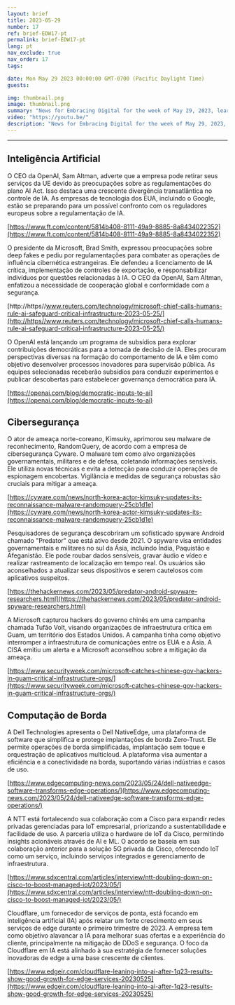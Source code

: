 ```yaml
---
layout: brief
title: 2023-05-29
number: 17
ref: brief-EDW17-pt
permalink: brief-EDW17-pt
lang: pt
nav_exclude: true
nav_order: 17
tags:

date: Mon May 29 2023 00:00:00 GMT-0700 (Pacific Daylight Time)
guests:

img: thumbnail.png
image: thumbnail.png
summary: "News for Embracing Digital for the week of May 29, 2023, learn about more regulations for AI, increased nation-state cyber attacks, and edge computing investments."
video: "https://youtu.be/"
description: "News for Embracing Digital for the week of May 29, 2023, learn about more regulations for AI, increased nation-state cyber attacks, and edge computing investments."
---
```






---

## Inteligência Artificial

O CEO da OpenAI, Sam Altman, adverte que a empresa pode retirar seus serviços da UE devido às preocupações sobre as regulamentações do plano AI Act. Isso destaca uma crescente divergência transatlântica no controle de IA. As empresas de tecnologia dos EUA, incluindo o Google, estão se preparando para um possível confronto com os reguladores europeus sobre a regulamentação de IA.

[https://www.ft.com/content/5814b408-8111-49a9-8885-8a8434022352](https://www.ft.com/content/5814b408-8111-49a9-8885-8a8434022352)

O presidente da Microsoft, Brad Smith, expressou preocupações sobre deep fakes e pediu por regulamentações para combater as operações de influência cibernética estrangeiras. Ele defendeu a licenciamento de IA crítica, implementação de controles de exportação, e responsabilizar indivíduos por questões relacionadas à IA. O CEO da OpenAI, Sam Altman, enfatizou a necessidade de cooperação global e conformidade com a segurança.

[http://https//www.reuters.com/technology/microsoft-chief-calls-humans-rule-ai-safeguard-critical-infrastructure-2023-05-25/](http://https//www.reuters.com/technology/microsoft-chief-calls-humans-rule-ai-safeguard-critical-infrastructure-2023-05-25/)

O OpenAI está lançando um programa de subsídios para explorar contribuições democráticas para a tomada de decisão de IA. Eles procuram perspectivas diversas na formação do comportamento de IA e têm como objetivo desenvolver processos inovadores para supervisão pública. As equipes selecionadas receberão subsídios para conduzir experimentos e publicar descobertas para estabelecer governança democrática para IA.

[https://openai.com/blog/democratic-inputs-to-ai](https://openai.com/blog/democratic-inputs-to-ai)

## Cibersegurança

O ator de ameaça norte-coreano, Kimsuky, aprimorou seu malware de reconhecimento, RandomQuery, de acordo com a empresa de cibersegurança Cyware. O malware tem como alvo organizações governamentais, militares e de defesa, coletando informações sensíveis. Ele utiliza novas técnicas e evita a detecção para conduzir operações de espionagem encobertas. Vigilância e medidas de segurança robustas são cruciais para mitigar a ameaça.

[https://cyware.com/news/north-korea-actor-kimsuky-updates-its-reconnaissance-malware-randomquery-25cb1d1e](https://cyware.com/news/north-korea-actor-kimsuky-updates-its-reconnaissance-malware-randomquery-25cb1d1e)

Pesquisadores de segurança descobriram um sofisticado spyware Android chamado "Predator" que está ativo desde 2021. O spyware visa entidades governamentais e militares no sul da Ásia, incluindo Índia, Paquistão e Afeganistão. Ele pode roubar dados sensíveis, gravar áudio e vídeo e realizar rastreamento de localização em tempo real. Os usuários são aconselhados a atualizar seus dispositivos e serem cautelosos com aplicativos suspeitos.

[https://thehackernews.com/2023/05/predator-android-spyware-researchers.html](https://thehackernews.com/2023/05/predator-android-spyware-researchers.html)

A Microsoft capturou hackers do governo chinês em uma campanha chamada Tufão Volt, visando organizações de infraestrutura crítica em Guam, um território dos Estados Unidos. A campanha tinha como objetivo interromper a infraestrutura de comunicações entre os EUA e a Ásia. A CISA emitiu um alerta e a Microsoft aconselhou sobre a mitigação da ameaça.

[https://www.securityweek.com/microsoft-catches-chinese-gov-hackers-in-guam-critical-infrastructure-orgs/](https://www.securityweek.com/microsoft-catches-chinese-gov-hackers-in-guam-critical-infrastructure-orgs/)

## Computação de Borda

A Dell Technologies apresenta o Dell NativeEdge, uma plataforma de software que simplifica e protege implantações de borda Zero-Trust. Ele permite operações de borda simplificadas, implantação sem toque e orquestração de aplicativos multicloud. A plataforma visa aumentar a eficiência e a conectividade na borda, suportando várias indústrias e casos de uso.

[https://www.edgecomputing-news.com/2023/05/24/dell-nativeedge-software-transforms-edge-operations/](https://www.edgecomputing-news.com/2023/05/24/dell-nativeedge-software-transforms-edge-operations/)

A NTT está fortalecendo sua colaboração com a Cisco para expandir redes privadas gerenciadas para IoT empresarial, priorizando a sustentabilidade e facilidade de uso. A parceria utiliza o hardware de IoT da Cisco, permitindo insights acionáveis através de AI e ML. O acordo se baseia em sua colaboração anterior para a solução 5G privada da Cisco, oferecendo IoT como um serviço, incluindo serviços integrados e gerenciamento de infraestrutura.

[https://www.sdxcentral.com/articles/interview/ntt-doubling-down-on-cisco-to-boost-managed-iot/2023/05/](https://www.sdxcentral.com/articles/interview/ntt-doubling-down-on-cisco-to-boost-managed-iot/2023/05/)

Cloudflare, um fornecedor de serviços de ponta, está focando em inteligência artificial (IA) após relatar um forte crescimento em seus serviços de edge durante o primeiro trimestre de 2023. A empresa tem como objetivo alavancar a IA para melhorar suas ofertas e a experiência do cliente, principalmente na mitigação de DDoS e segurança. O foco da Cloudflare em IA está alinhado à sua estratégia de fornecer soluções inovadoras de edge a uma base crescente de clientes.

[https://www.edgeir.com/cloudflare-leaning-into-ai-after-1q23-results-show-good-growth-for-edge-services-20230525](https://www.edgeir.com/cloudflare-leaning-into-ai-after-1q23-results-show-good-growth-for-edge-services-20230525)



